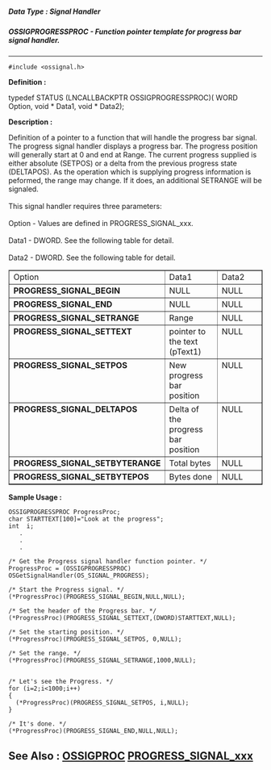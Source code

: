 ##### Data Type : Signal Handler
##### OSSIGPROGRESSPROC - Function pointer template for progress bar signal handler.
---
```
#include <ossignal.h>
```

**Definition :**

typedef STATUS (LNCALLBACKPTR OSSIGPROGRESSPROC)(
   WORD Option,
   void * Data1,
   void * Data2);

**Description :**

Definition of a pointer to a function that will handle the progress bar signal.  The progress signal handler displays a progress bar.  The progress position will generally start at 0 and end at Range.  The current progress supplied is either absolute (SETPOS) or a delta from the previous progress state (DELTAPOS).  As the operation which is supplying progress information is peformed, the range may change.  If it does, an additional SETRANGE will be signaled.<br>
<br>
This signal handler requires three parameters:<br>
<br>
    Option - Values are defined in PROGRESS_SIGNAL_xxx.<br>
<br>
    Data1 - DWORD.  See the following table for detail.<br>
                          <br>
    Data2 - DWORD.  See the following table for detail.<br>

<table width="100%" border="1">
<tr valign="top"><td width="33%">Option</td><td width="33%">Data1</td><td width="33%">Data2</td></tr>

<tr valign="top"><td width="33%"><b>PROGRESS_SIGNAL_BEGIN</b></td><td width="33%">NULL</td><td width="33%">NULL</td></tr>

<tr valign="top"><td width="33%"><b>PROGRESS_SIGNAL_END</b></td><td width="33%">NULL</td><td width="33%">NULL</td></tr>

<tr valign="top"><td width="33%"><b>PROGRESS_SIGNAL_SETRANGE</b></td><td width="33%">Range</td><td width="33%">NULL</td></tr>

<tr valign="top"><td width="33%"><b>PROGRESS_SIGNAL_SETTEXT</b></td><td width="33%">pointer to the text (pText1)</td><td width="33%">NULL</td></tr>

<tr valign="top"><td width="33%"><b>PROGRESS_SIGNAL_SETPOS</b></td><td width="33%">New progress bar position</td><td width="33%">NULL</td></tr>

<tr valign="top"><td width="33%"><b>PROGRESS_SIGNAL_DELTAPOS</b></td><td width="33%">Delta of the progress bar position</td><td width="33%">NULL</td></tr>

<tr valign="top"><td width="33%"><b>PROGRESS_SIGNAL_SETBYTERANGE</b></td><td width="33%">Total bytes</td><td width="33%">NULL</td></tr>

<tr valign="top"><td width="33%"><b>PROGRESS_SIGNAL_SETBYTEPOS</b></td><td width="33%">Bytes done</td><td width="33%">NULL</td></tr>
</table>



**Sample Usage :**
```
OSSIGPROGRESSPROC ProgressProc;
char STARTTEXT[100]="Look at the progress";
int  i;
   .
   .
   .

/* Get the Progress signal handler function pointer. */
ProgressProc = (OSSIGPROGRESSPROC) OSGetSignalHandler(OS_SIGNAL_PROGRESS);

/* Start the Progress signal. */
(*ProgressProc)(PROGRESS_SIGNAL_BEGIN,NULL,NULL);

/* Set the header of the Progress bar. */
(*ProgressProc)(PROGRESS_SIGNAL_SETTEXT,(DWORD)STARTTEXT,NULL);

/* Set the starting position. */
(*ProgressProc)(PROGRESS_SIGNAL_SETPOS, 0,NULL);

/* Set the range. */
(*ProgressProc)(PROGRESS_SIGNAL_SETRANGE,1000,NULL);


/* Let's see the Progress. */
for (i=2;i<1000;i++)
{
  (*ProgressProc)(PROGRESS_SIGNAL_SETPOS, i,NULL);
}

/* It's done. */
(*ProgressProc)(PROGRESS_SIGNAL_END,NULL,NULL);

```

**See Also :**
[OSSIGPROC](/domino-c-api-docs/reference/Data/OSSIGPROC)
[PROGRESS_SIGNAL_xxx](/domino-c-api-docs/reference/Symb/PROGRESS_SIGNAL_xxx)
---
